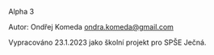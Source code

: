Alpha 3

Autor:
Ondřej Komeda 
ondra.komeda@gmail.com

Vypracováno 23.1.2023 jako školní projekt pro SPŠE Ječná.